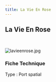 ```yaml
---
title: La Vie En Rose
---
```


La Vie En Rose
--------------


 


![lavieenrose.jpg](/images/stories/saga/gundam0083/ms/civils/lavieenrose.jpg)


### Fiche Technique


Type : Port spatial

